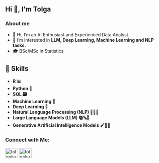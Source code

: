 ## Hi 👋, I'm Tolga

### About me
- 👋 Hi, I’m an AI Enthusiast and Experienced Data Analyst.
- 👀 I’m interested in **LLM, Deep Learning, Machine Learning and NLP tasks.**
- 🎓 BSc/MSc in Statistics

## 🚀 Skills

- **R 📊**
- **Python 🐍**
- **SQL 🗃️**
- **Machine Learning 🤖**
- **Deep Learning 🧠**
- **Natural Language Processing (NLP) 📜💬🤖**
- **Large Language Models (LLM) 📚🔤🤯**
- **Generative Artificial Intelligence Models 🖌️🧠🤖**

### Connect with Me:
<p align="left">
<a href="https://linkedin.com/in/tolgakurtulus" target="blank"><img align="center" src="https://raw.githubusercontent.com/rahuldkjain/github-profile-readme-generator/master/src/images/icons/Social/linked-in-alt.svg" alt="tolgakurtulus" height="30" width="40" /></a>
<a href="https://kaggle.com/tolgakurtulus" target="blank"><img align="center" src="https://raw.githubusercontent.com/rahuldkjain/github-profile-readme-generator/master/src/images/icons/Social/kaggle.svg" alt="tolgakurtulus" height="30" width="40" /></a>
</p>
